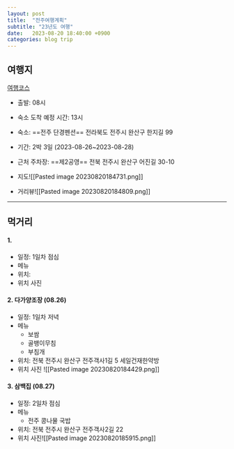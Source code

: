 ```yaml
---
layout: post
title:  "전주여행계획"
subtitle: "23년도 여행"
date:   2023-08-20 18:40:00 +0900
categories: blog trip
---
```


## 여행지

[여행코스](https://map.naver.com/v5/directions/14128371.624490056,4524672.270934314,%EA%B5%AC%EC%82%B0%EC%97%AD%206%ED%98%B8%EC%84%A0,615,SUBWAY_STATION/14154727.515810784,4275315.817663882,%EC%A0%84%EB%9D%BC%EB%B6%81%EB%8F%84%20%EC%A0%84%EC%A3%BC%EC%8B%9C%20%EC%99%84%EC%82%B0%EA%B5%AC%20%ED%95%9C%EC%A7%80%EA%B8%B8%2099,,ADDRESS_POI/14125216.563622113,4506068.934337877,%EC%84%9C%EC%9A%B8%ED%8A%B9%EB%B3%84%EC%8B%9C%20%EA%B8%88%EC%B2%9C%EA%B5%AC%20%EB%94%94%EC%A7%80%ED%84%B8%EB%A1%9C%20203,,ADDRESS_POI/car?c=17.16,0,0,0,dh&isCorrectAnswer=true)


- 출발: 08시
- 숙소 도착 예정 시간: 13시

- 숙소: ==전주 단경펜션== 전라북도 전주시 완산구 한지길 99
- 기간: 2박 3일 (2023-08-26~2023-08-28)
- 근처 주차장: ==제2공영== 전북 전주시 완산구 어진길 30-10
- 지도![[Pasted image 20230820184731.png]]
- 거리뷰![[Pasted image 20230820184809.png]]


---

## 먹거리

#### 1. 
- 일정: 1일차 점심
- 메뉴
- 위치:
- 위치 사진

#### 2. 다가양조장 (08.26)
- 일정: 1일차 저녁
- 메뉴
	- 보쌈
	- 골뱅이무침
	- 부침개
- 위치: 전북 전주시 완산구 전주객사1길 5 세일건재한약방
- 위치 사진 ![[Pasted image 20230820184429.png]]

#### 3. 삼백집 (08.27)
- 일정: 2일차 점심
- 메뉴
	- 전주 콩나물 국밥
- 위치: 전북 전주시 완산구 전주객사2길 22
- 위치 사진![[Pasted image 20230820185915.png]]

